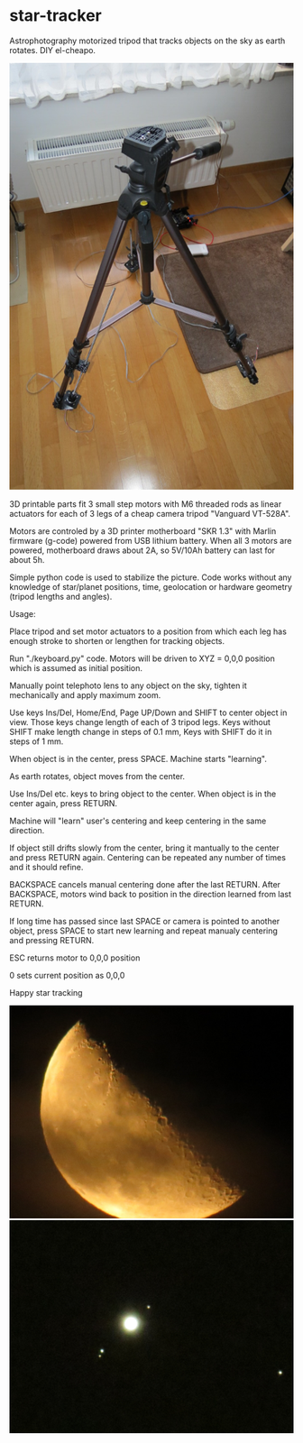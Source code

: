 # star-tracker

Astrophotography motorized tripod that 
tracks objects on the sky as earth rotates.
DIY el-cheapo.

![Tripod](/pic/tripod.jpg)

3D printable parts fit 3 small step motors
with M6 threaded rods as linear actuators for
each of 3 legs of a cheap camera tripod
"Vanguard VT-528A".

Motors are controled by a 3D printer motherboard
"SKR 1.3" with Marlin firmware (g-code) powered
from USB lithium battery. When all 3 motors are
powered, motherboard draws about 2A, so 5V/10Ah
battery can last for about 5h.

Simple python code is used to stabilize the picture.
Code works without any knowledge of star/planet
positions, time, geolocation or hardware geometry
(tripod lengths and angles).

Usage:

Place tripod and set motor actuators to
a position from which each leg has enough
stroke to shorten or lengthen for tracking
objects.

Run "./keyboard.py" code. Motors will be driven
to XYZ = 0,0,0 position which is assumed as
initial position.

Manually point telephoto lens to any object on the sky,
tighten it mechanically and apply maximum zoom.

Use keys Ins/Del, Home/End, Page UP/Down and SHIFT
to center object in view. Those keys change
length of each of 3 tripod legs.
Keys without SHIFT make length change in steps of 0.1 mm,
Keys with SHIFT do it in steps of 1 mm.

When object is in the center, press SPACE. Machine
starts "learning".

As earth rotates, object moves from the center.

Use Ins/Del etc. keys to bring object to the center.
When object is in the center again, press RETURN.

Machine will "learn" user's centering
and keep centering in the same direction.

If object still drifts slowly from the
center, bring it mantually to the center
and press RETURN again. Centering can
be repeated any number of times and it
should refine.

BACKSPACE cancels manual centering done
after the last RETURN. After BACKSPACE,
motors wind back to position in the
direction learned from last RETURN.

If long time has passed since last SPACE or
camera is pointed to another object, press SPACE
to start new learning and repeat manualy centering
and pressing RETURN.

ESC returns motor to 0,0,0 position

0 sets current position as 0,0,0

Happy star tracking

![Moon](/pic/moon.jpg)
![Jupiter](/pic/jupiter.jpg)
